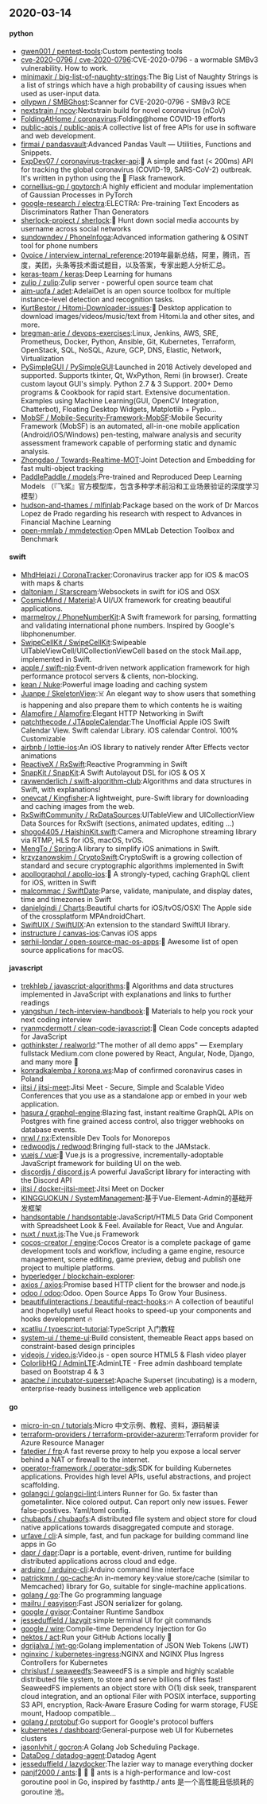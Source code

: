 ## 2020-03-14

#### python
* [gwen001 / pentest-tools](https://github.com/gwen001/pentest-tools):Custom pentesting tools
* [cve-2020-0796 / cve-2020-0796](https://github.com/cve-2020-0796/cve-2020-0796):CVE-2020-0796 - a wormable SMBv3 vulnerability. How to work.
* [minimaxir / big-list-of-naughty-strings](https://github.com/minimaxir/big-list-of-naughty-strings):The Big List of Naughty Strings is a list of strings which have a high probability of causing issues when used as user-input data.
* [ollypwn / SMBGhost](https://github.com/ollypwn/SMBGhost):Scanner for CVE-2020-0796 - SMBv3 RCE
* [nextstrain / ncov](https://github.com/nextstrain/ncov):Nextstrain build for novel coronavirus (nCoV)
* [FoldingAtHome / coronavirus](https://github.com/FoldingAtHome/coronavirus):Folding@home COVID-19 efforts
* [public-apis / public-apis](https://github.com/public-apis/public-apis):A collective list of free APIs for use in software and web development.
* [firmai / pandasvault](https://github.com/firmai/pandasvault):Advanced Pandas Vault — Utilities, Functions and Snippets.
* [ExpDev07 / coronavirus-tracker-api](https://github.com/ExpDev07/coronavirus-tracker-api):🦠 A simple and fast (< 200ms) API for tracking the global coronavirus (COVID-19, SARS-CoV-2) outbreak. It's written in python using the
🍼
Flask framework.
* [cornellius-gp / gpytorch](https://github.com/cornellius-gp/gpytorch):A highly efficient and modular implementation of Gaussian Processes in PyTorch
* [google-research / electra](https://github.com/google-research/electra):ELECTRA: Pre-training Text Encoders as Discriminators Rather Than Generators
* [sherlock-project / sherlock](https://github.com/sherlock-project/sherlock):🔎
Hunt down social media accounts by username across social networks
* [sundowndev / PhoneInfoga](https://github.com/sundowndev/PhoneInfoga):Advanced information gathering & OSINT tool for phone numbers
* [0voice / interview_internal_reference](https://github.com/0voice/interview_internal_reference):2019年最新总结，阿里，腾讯，百度，美团，头条等技术面试题目，以及答案，专家出题人分析汇总。
* [keras-team / keras](https://github.com/keras-team/keras):Deep Learning for humans
* [zulip / zulip](https://github.com/zulip/zulip):Zulip server - powerful open source team chat
* [aim-uofa / adet](https://github.com/aim-uofa/adet):AdelaiDet is an open source toolbox for multiple instance-level detection and recognition tasks.
* [KurtBestor / Hitomi-Downloader-issues](https://github.com/KurtBestor/Hitomi-Downloader-issues):🍰
Desktop application to download images/videos/music/text from Hitomi.la and other sites, and more.
* [bregman-arie / devops-exercises](https://github.com/bregman-arie/devops-exercises):Linux, Jenkins, AWS, SRE, Prometheus, Docker, Python, Ansible, Git, Kubernetes, Terraform, OpenStack, SQL, NoSQL, Azure, GCP, DNS, Elastic, Network, Virtualization
* [PySimpleGUI / PySimpleGUI](https://github.com/PySimpleGUI/PySimpleGUI):Launched in 2018 Actively developed and supported. Supports tkinter, Qt, WxPython, Remi (in browser). Create custom layout GUI's simply. Python 2.7 & 3 Support. 200+ Demo programs & Cookbook for rapid start. Extensive documentation. Examples using Machine Learning(GUI, OpenCV Integration, Chatterbot), Floating Desktop Widgets, Matplotlib + Pyplo…
* [MobSF / Mobile-Security-Framework-MobSF](https://github.com/MobSF/Mobile-Security-Framework-MobSF):Mobile Security Framework (MobSF) is an automated, all-in-one mobile application (Android/iOS/Windows) pen-testing, malware analysis and security assessment framework capable of performing static and dynamic analysis.
* [Zhongdao / Towards-Realtime-MOT](https://github.com/Zhongdao/Towards-Realtime-MOT):Joint Detection and Embedding for fast multi-object tracking
* [PaddlePaddle / models](https://github.com/PaddlePaddle/models):Pre-trained and Reproduced Deep Learning Models （『飞桨』官方模型库，包含多种学术前沿和工业场景验证的深度学习模型）
* [hudson-and-thames / mlfinlab](https://github.com/hudson-and-thames/mlfinlab):Package based on the work of Dr Marcos Lopez de Prado regarding his research with respect to Advances in Financial Machine Learning
* [open-mmlab / mmdetection](https://github.com/open-mmlab/mmdetection):Open MMLab Detection Toolbox and Benchmark

#### swift
* [MhdHejazi / CoronaTracker](https://github.com/MhdHejazi/CoronaTracker):Coronavirus tracker app for iOS & macOS with maps & charts
* [daltoniam / Starscream](https://github.com/daltoniam/Starscream):Websockets in swift for iOS and OSX
* [CosmicMind / Material](https://github.com/CosmicMind/Material):A UI/UX framework for creating beautiful applications.
* [marmelroy / PhoneNumberKit](https://github.com/marmelroy/PhoneNumberKit):A Swift framework for parsing, formatting and validating international phone numbers. Inspired by Google's libphonenumber.
* [SwipeCellKit / SwipeCellKit](https://github.com/SwipeCellKit/SwipeCellKit):Swipeable UITableViewCell/UICollectionViewCell based on the stock Mail.app, implemented in Swift.
* [apple / swift-nio](https://github.com/apple/swift-nio):Event-driven network application framework for high performance protocol servers & clients, non-blocking.
* [kean / Nuke](https://github.com/kean/Nuke):Powerful image loading and caching system
* [Juanpe / SkeletonView](https://github.com/Juanpe/SkeletonView):☠️
An elegant way to show users that something is happening and also prepare them to which contents he is waiting
* [Alamofire / Alamofire](https://github.com/Alamofire/Alamofire):Elegant HTTP Networking in Swift
* [patchthecode / JTAppleCalendar](https://github.com/patchthecode/JTAppleCalendar):The Unofficial Apple iOS Swift Calendar View. Swift calendar Library. iOS calendar Control. 100% Customizable
* [airbnb / lottie-ios](https://github.com/airbnb/lottie-ios):An iOS library to natively render After Effects vector animations
* [ReactiveX / RxSwift](https://github.com/ReactiveX/RxSwift):Reactive Programming in Swift
* [SnapKit / SnapKit](https://github.com/SnapKit/SnapKit):A Swift Autolayout DSL for iOS & OS X
* [raywenderlich / swift-algorithm-club](https://github.com/raywenderlich/swift-algorithm-club):Algorithms and data structures in Swift, with explanations!
* [onevcat / Kingfisher](https://github.com/onevcat/Kingfisher):A lightweight, pure-Swift library for downloading and caching images from the web.
* [RxSwiftCommunity / RxDataSources](https://github.com/RxSwiftCommunity/RxDataSources):UITableView and UICollectionView Data Sources for RxSwift (sections, animated updates, editing ...)
* [shogo4405 / HaishinKit.swift](https://github.com/shogo4405/HaishinKit.swift):Camera and Microphone streaming library via RTMP, HLS for iOS, macOS, tvOS.
* [MengTo / Spring](https://github.com/MengTo/Spring):A library to simplify iOS animations in Swift.
* [krzyzanowskim / CryptoSwift](https://github.com/krzyzanowskim/CryptoSwift):CryptoSwift is a growing collection of standard and secure cryptographic algorithms implemented in Swift
* [apollographql / apollo-ios](https://github.com/apollographql/apollo-ios):📱
A strongly-typed, caching GraphQL client for iOS, written in Swift
* [malcommac / SwiftDate](https://github.com/malcommac/SwiftDate):Parse, validate, manipulate, and display dates, time and timezones in Swift
* [danielgindi / Charts](https://github.com/danielgindi/Charts):Beautiful charts for iOS/tvOS/OSX! The Apple side of the crossplatform MPAndroidChart.
* [SwiftUIX / SwiftUIX](https://github.com/SwiftUIX/SwiftUIX):An extension to the standard SwiftUI library.
* [instructure / canvas-ios](https://github.com/instructure/canvas-ios):Canvas iOS apps
* [serhii-londar / open-source-mac-os-apps](https://github.com/serhii-londar/open-source-mac-os-apps):🚀
Awesome list of open source applications for macOS.

#### javascript
* [trekhleb / javascript-algorithms](https://github.com/trekhleb/javascript-algorithms):📝
Algorithms and data structures implemented in JavaScript with explanations and links to further readings
* [yangshun / tech-interview-handbook](https://github.com/yangshun/tech-interview-handbook):💯
Materials to help you rock your next coding interview
* [ryanmcdermott / clean-code-javascript](https://github.com/ryanmcdermott/clean-code-javascript):🛁
Clean Code concepts adapted for JavaScript
* [gothinkster / realworld](https://github.com/gothinkster/realworld):"The mother of all demo apps" — Exemplary fullstack Medium.com clone powered by React, Angular, Node, Django, and many more
🏅
* [konradkalemba / korona.ws](https://github.com/konradkalemba/korona.ws):Map of confirmed coronavirus cases in Poland
* [jitsi / jitsi-meet](https://github.com/jitsi/jitsi-meet):Jitsi Meet - Secure, Simple and Scalable Video Conferences that you use as a standalone app or embed in your web application.
* [hasura / graphql-engine](https://github.com/hasura/graphql-engine):Blazing fast, instant realtime GraphQL APIs on Postgres with fine grained access control, also trigger webhooks on database events.
* [nrwl / nx](https://github.com/nrwl/nx):Extensible Dev Tools for Monorepos
* [redwoodjs / redwood](https://github.com/redwoodjs/redwood):Bringing full-stack to the JAMstack.
* [vuejs / vue](https://github.com/vuejs/vue):🖖
Vue.js is a progressive, incrementally-adoptable JavaScript framework for building UI on the web.
* [discordjs / discord.js](https://github.com/discordjs/discord.js):A powerful JavaScript library for interacting with the Discord API
* [jitsi / docker-jitsi-meet](https://github.com/jitsi/docker-jitsi-meet):Jitsi Meet on Docker
* [KINGGUOKUN / SystemManagement](https://github.com/KINGGUOKUN/SystemManagement):基于Vue-Element-Admin的基础开发框架
* [handsontable / handsontable](https://github.com/handsontable/handsontable):JavaScript/HTML5 Data Grid Component with Spreadsheet Look & Feel. Available for React, Vue and Angular.
* [nuxt / nuxt.js](https://github.com/nuxt/nuxt.js):The Vue.js Framework
* [cocos-creator / engine](https://github.com/cocos-creator/engine):Cocos Creator is a complete package of game development tools and workflow, including a game engine, resource management, scene editing, game preview, debug and publish one project to multiple platforms.
* [hyperledger / blockchain-explorer](https://github.com/hyperledger/blockchain-explorer):
* [axios / axios](https://github.com/axios/axios):Promise based HTTP client for the browser and node.js
* [odoo / odoo](https://github.com/odoo/odoo):Odoo. Open Source Apps To Grow Your Business.
* [beautifulinteractions / beautiful-react-hooks](https://github.com/beautifulinteractions/beautiful-react-hooks):🔥
A collection of beautiful and (hopefully) useful React hooks to speed-up your components and hooks development
🔥
* [xcatliu / typescript-tutorial](https://github.com/xcatliu/typescript-tutorial):TypeScript 入门教程
* [system-ui / theme-ui](https://github.com/system-ui/theme-ui):Build consistent, themeable React apps based on constraint-based design principles
* [videojs / video.js](https://github.com/videojs/video.js):Video.js - open source HTML5 & Flash video player
* [ColorlibHQ / AdminLTE](https://github.com/ColorlibHQ/AdminLTE):AdminLTE - Free admin dashboard template based on Bootstrap 4 & 3
* [apache / incubator-superset](https://github.com/apache/incubator-superset):Apache Superset (incubating) is a modern, enterprise-ready business intelligence web application

#### go
* [micro-in-cn / tutorials](https://github.com/micro-in-cn/tutorials):Micro 中文示例、教程、资料，源码解读
* [terraform-providers / terraform-provider-azurerm](https://github.com/terraform-providers/terraform-provider-azurerm):Terraform provider for Azure Resource Manager
* [fatedier / frp](https://github.com/fatedier/frp):A fast reverse proxy to help you expose a local server behind a NAT or firewall to the internet.
* [operator-framework / operator-sdk](https://github.com/operator-framework/operator-sdk):SDK for building Kubernetes applications. Provides high level APIs, useful abstractions, and project scaffolding.
* [golangci / golangci-lint](https://github.com/golangci/golangci-lint):Linters Runner for Go. 5x faster than gometalinter. Nice colored output. Can report only new issues. Fewer false-positives. Yaml/toml config.
* [chubaofs / chubaofs](https://github.com/chubaofs/chubaofs):A distributed file system and object store for cloud native applications towards disaggregated compute and storage.
* [urfave / cli](https://github.com/urfave/cli):A simple, fast, and fun package for building command line apps in Go
* [dapr / dapr](https://github.com/dapr/dapr):Dapr is a portable, event-driven, runtime for building distributed applications across cloud and edge.
* [arduino / arduino-cli](https://github.com/arduino/arduino-cli):Arduino command line interface
* [patrickmn / go-cache](https://github.com/patrickmn/go-cache):An in-memory key:value store/cache (similar to Memcached) library for Go, suitable for single-machine applications.
* [golang / go](https://github.com/golang/go):The Go programming language
* [mailru / easyjson](https://github.com/mailru/easyjson):Fast JSON serializer for golang.
* [google / gvisor](https://github.com/google/gvisor):Container Runtime Sandbox
* [jesseduffield / lazygit](https://github.com/jesseduffield/lazygit):simple terminal UI for git commands
* [google / wire](https://github.com/google/wire):Compile-time Dependency Injection for Go
* [nektos / act](https://github.com/nektos/act):Run your GitHub Actions locally
🚀
* [dgrijalva / jwt-go](https://github.com/dgrijalva/jwt-go):Golang implementation of JSON Web Tokens (JWT)
* [nginxinc / kubernetes-ingress](https://github.com/nginxinc/kubernetes-ingress):NGINX and NGINX Plus Ingress Controllers for Kubernetes
* [chrislusf / seaweedfs](https://github.com/chrislusf/seaweedfs):SeaweedFS is a simple and highly scalable distributed file system, to store and serve billions of files fast! SeaweedFS implements an object store with O(1) disk seek, transparent cloud integration, and an optional Filer with POSIX interface, supporting S3 API, encryption, Rack-Aware Erasure Coding for warm storage, FUSE mount, Hadoop compatible…
* [golang / protobuf](https://github.com/golang/protobuf):Go support for Google's protocol buffers
* [kubernetes / dashboard](https://github.com/kubernetes/dashboard):General-purpose web UI for Kubernetes clusters
* [jasonlvhit / gocron](https://github.com/jasonlvhit/gocron):A Golang Job Scheduling Package.
* [DataDog / datadog-agent](https://github.com/DataDog/datadog-agent):Datadog Agent
* [jesseduffield / lazydocker](https://github.com/jesseduffield/lazydocker):The lazier way to manage everything docker
* [panjf2000 / ants](https://github.com/panjf2000/ants):🐜
🐜
🐜
ants is a high-performance and low-cost goroutine pool in Go, inspired by fasthttp./ ants 是一个高性能且低损耗的 goroutine 池。
